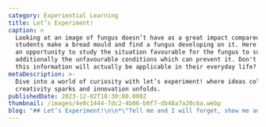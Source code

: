 ```yaml
---
category: Experiential Learning
title: Let’s Experiment!
caption: >
  Looking at an image of fungus doesn’t have as a great impact compared to when
  students make a bread mould and find a fungus developing on it. Here they get
  an opportunity to study the situation favourable for the fungus to survive and
  additionally the unfavourable conditions which can prevent it. Don't you think
  this information will actually be applicable in their everyday life?
metaDescription: >-
  Dive into a world of curiosity with let’s experiment! where ideas collide,
  creativity sparks and innovation unfolds.
publishedDate: 2023-12-02T18:30:00.000Z
thumbnail: /images/4e8c1444-7dc2-4b06-b0f7-db48a7a20c6a.webp
blog: "## Let’s Experiment!\n\n*\"Tell me and I will forget, show me and I may remember, but let me do and I will understand”*\n\nThis famous Chinese proverb rightly construes the importance of experiential learning. The most effective way to know how to cook is by experiencing the genuine process rather than by just reading it in a book or watching someone do it. Let me cite an example-\_\n\nWhen students were struggling to understand the concept of torque in a physics class, the teacher asked them to gather near the door and push it back and forth. They were asked to push the door near its hinge and then push it on the side of the door farthest from the hinges. This everyday activity made them realise that if one tries to open a door by pushing on the door near its hinges, it most likely will not open because there is not enough torque to force it to do so. To open the door, they had to push on the side of the door opposite from the hinges to provide a substantial moment arm which allowed for an increased torque to open the door. This kind of lesson made the complex concept relevant and applicable.\n\n\_\n\nWe all know that we live in a world where education is primarily focused on the entrance scores and marks of the students, but it is equally important to balance between theoretical and practical learning. Students should have a chance to connect the \"why\" behind a task to the \"how\" through experiential learning. Studies have shown that the brain reacts differently to learning experiences when they are hands-on. The physical engagement of learners helps them understand concepts more clearly and retain what they have learned better. However, one doesn't need an expert to prove this fact.\_\n\nLooking at an image of fungus doesn’t have a great impact compared to when students make a bread mould and find a fungus developing on it. Here they get an opportunity to study the situation favourable for the fungus to survive and additionally the unfavourable conditions which can prevent it. Don't you think this information will actually be applicable in their everyday life?\n\nOne of the fundamental reasons that most students struggle in [school](https://www.glentreeacademy.com/ \"School\") is that they’re bored, unmotivated and under-challenged. It’s not that they can’t understand the concept or are unable to grasp the principles. It’s just that those principles aren’t being presented in a way to spark their curiosity. Hands-on learning gives students a scope to explore, make mistakes, rectify and learn from them. These activities keep the students on their toes, get their blood pumping and their thoughts revved up. It forces them to follow instructions and understand the subsequent steps to take to overcome a challenge.\n\nSome of the hands-on activities are making a mimic of fold mountains using towels and boxes, role-playing a scene in the market involving cash transactions to learn about the concept of profit and loss, writing a poem, creating the models of a simple pendulum to understand the terms such as frequency, amplitude and time, understanding the polymers using borax powder, white glue and corn starch etc. Learning through this technique decorates the boom on both sides of the brain. It inspires the students to assume and interpret the statistics of the determined events and facilitates critical and analytical thinking. This kind of learning enhances problem-solving skills and gives an enduring memory.\n\nWe at Glentree Academy follow the Learning for Life approach towards education and incorporate it in every subject that we teach. Learning for Life approach is one of the reasons why Glentree Academy is one of the [Best CBSE schools in Sarjapur](https://www.glentreeacademy.com/glentree-sarjapur \"Best CBSE Schools in Sarjapur Road\") and also one of the [Best CBSE Schools in Whitefield](https://www.glentreeacademy.com/glentree-whitefield \"Best CBSE Schools in Whitefield\"). Experiential learning is the theme that all the CBSE schools are following. To help our students engage in hands-on learning of scientific principles, every student is provided with our exclusive custom-made Glennovator's Science Kit. This kit includes innovative experiments designed exclusively to mix and blend education and fun. These activities are aligned with their lessons and are clubbed with various extension activities that inspire students to go beyond their books and promote self-discovery and out-of-the-box thinking. With these methods, we aim to instil a 'There is science behind everything!' perspective in our students. We focus on helping our students to learn the practical aspects of science in everyday life and encourage them to research and make self-discoveries.\n\n\"We can teach from experience, but we cannot teach experience\"\n\n\\~ Sasha Azevedo\n"
---
```


